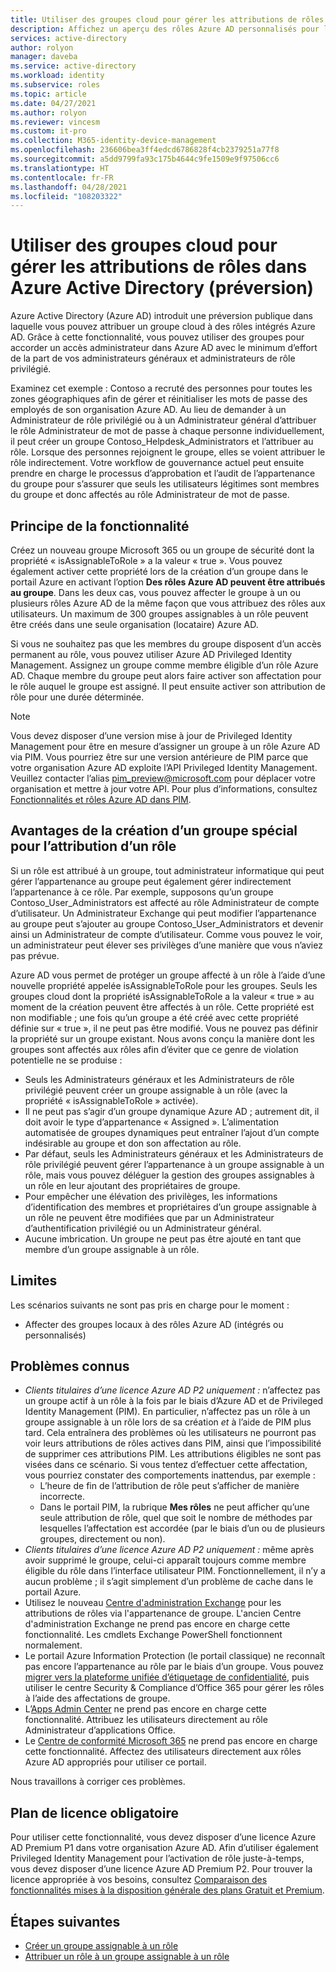 ```yaml
---
title: Utiliser des groupes cloud pour gérer les attributions de rôles dans Azure Active Directory | Microsoft Docs
description: Affichez un aperçu des rôles Azure AD personnalisés pour la délégation de la gestion des identités. Gérez les attributions de rôles Azure dans le portail Azure, PowerShell ou l’API Graph.
services: active-directory
author: rolyon
manager: daveba
ms.service: active-directory
ms.workload: identity
ms.subservice: roles
ms.topic: article
ms.date: 04/27/2021
ms.author: rolyon
ms.reviewer: vincesm
ms.custom: it-pro
ms.collection: M365-identity-device-management
ms.openlocfilehash: 236606bea3ff4edcd6786828f4cb2379251a77f8
ms.sourcegitcommit: a5dd9799fa93c175b4644c9fe1509e9f97506cc6
ms.translationtype: HT
ms.contentlocale: fr-FR
ms.lasthandoff: 04/28/2021
ms.locfileid: "108203322"
---
```

# <a name="use-cloud-groups-to-manage-role-assignments-in-azure-active-directory-preview"></a>Utiliser des groupes cloud pour gérer les attributions de rôles dans Azure Active Directory (préversion)

Azure Active Directory (Azure AD) introduit une préversion publique dans laquelle vous pouvez attribuer un groupe cloud à des rôles intégrés Azure AD. Grâce à cette fonctionnalité, vous pouvez utiliser des groupes pour accorder un accès administrateur dans Azure AD avec le minimum d’effort de la part de vos administrateurs généraux et administrateurs de rôle privilégié.

Examinez cet exemple : Contoso a recruté des personnes pour toutes les zones géographiques afin de gérer et réinitialiser les mots de passe des employés de son organisation Azure AD. Au lieu de demander à un Administrateur de rôle privilégié ou à un Administrateur général d’attribuer le rôle Administrateur de mot de passe à chaque personne individuellement, il peut créer un groupe Contoso_Helpdesk_Administrators et l’attribuer au rôle. Lorsque des personnes rejoignent le groupe, elles se voient attribuer le rôle indirectement. Votre workflow de gouvernance actuel peut ensuite prendre en charge le processus d’approbation et l’audit de l’appartenance du groupe pour s’assurer que seuls les utilisateurs légitimes sont membres du groupe et donc affectés au rôle Administrateur de mot de passe.

## <a name="how-this-feature-works"></a>Principe de la fonctionnalité

Créez un nouveau groupe Microsoft 365 ou un groupe de sécurité dont la propriété « isAssignableToRole » a la valeur « true ». Vous pouvez également activer cette propriété lors de la création d’un groupe dans le portail Azure en activant l’option **Des rôles Azure AD peuvent être attribués au groupe**. Dans les deux cas, vous pouvez affecter le groupe à un ou plusieurs rôles Azure AD de la même façon que vous attribuez des rôles aux utilisateurs. Un maximum de 300 groupes assignables à un rôle peuvent être créés dans une seule organisation (locataire) Azure AD.

Si vous ne souhaitez pas que les membres du groupe disposent d’un accès permanent au rôle, vous pouvez utiliser Azure AD Privileged Identity Management. Assignez un groupe comme membre éligible d’un rôle Azure AD. Chaque membre du groupe peut alors faire activer son affectation pour le rôle auquel le groupe est assigné. Il peut ensuite activer son attribution de rôle pour une durée déterminée.

> [!Note]
> Vous devez disposer d’une version mise à jour de Privileged Identity Management pour être en mesure d’assigner un groupe à un rôle Azure AD via PIM. Vous pourriez être sur une version antérieure de PIM parce que votre organisation Azure AD exploite l’API Privileged Identity Management. Veuillez contacter l’alias pim_preview@microsoft.com pour déplacer votre organisation et mettre à jour votre API. Pour plus d’informations, consultez [Fonctionnalités et rôles Azure AD dans PIM](../privileged-identity-management/azure-ad-roles-features.md).

## <a name="why-we-enforce-creation-of-a-special-group-for-assigning-it-to-a-role"></a>Avantages de la création d’un groupe spécial pour l’attribution d’un rôle

Si un rôle est attribué à un groupe, tout administrateur informatique qui peut gérer l’appartenance au groupe peut également gérer indirectement l’appartenance à ce rôle. Par exemple, supposons qu’un groupe Contoso_User_Administrators est affecté au rôle Administrateur de compte d’utilisateur. Un Administrateur Exchange qui peut modifier l’appartenance au groupe peut s’ajouter au groupe Contoso_User_Administrators et devenir ainsi un Administrateur de compte d’utilisateur. Comme vous pouvez le voir, un administrateur peut élever ses privilèges d’une manière que vous n’aviez pas prévue.

Azure AD vous permet de protéger un groupe affecté à un rôle à l’aide d’une nouvelle propriété appelée isAssignableToRole pour les groupes. Seuls les groupes cloud dont la propriété isAssignableToRole a la valeur « true » au moment de la création peuvent être affectés à un rôle. Cette propriété est non modifiable ; une fois qu’un groupe a été créé avec cette propriété définie sur « true », il ne peut pas être modifié. Vous ne pouvez pas définir la propriété sur un groupe existant.
Nous avons conçu la manière dont les groupes sont affectés aux rôles afin d’éviter que ce genre de violation potentielle ne se produise :

- Seuls les Administrateurs généraux et les Administrateurs de rôle privilégié peuvent créer un groupe assignable à un rôle (avec la propriété « isAssignableToRole » activée).
- Il ne peut pas s’agir d’un groupe dynamique Azure AD ; autrement dit, il doit avoir le type d’appartenance « Assigned ». L’alimentation automatisée de groupes dynamiques peut entraîner l’ajout d’un compte indésirable au groupe et don son affectation au rôle.
- Par défaut, seuls les Administrateurs généraux et les Administrateurs de rôle privilégié peuvent gérer l’appartenance à un groupe assignable à un rôle, mais vous pouvez déléguer la gestion des groupes assignables à un rôle en leur ajoutant des propriétaires de groupe.
- Pour empêcher une élévation des privilèges, les informations d’identification des membres et propriétaires d’un groupe assignable à un rôle ne peuvent être modifiées que par un Administrateur d’authentification privilégié ou un Administrateur général.
- Aucune imbrication. Un groupe ne peut pas être ajouté en tant que membre d’un groupe assignable à un rôle.

## <a name="limitations"></a>Limites

Les scénarios suivants ne sont pas pris en charge pour le moment :  

- Affecter des groupes locaux à des rôles Azure AD (intégrés ou personnalisés)

## <a name="known-issues"></a>Problèmes connus

- *Clients titulaires d’une licence Azure AD P2 uniquement :* n’affectez pas un groupe actif à un rôle à la fois par le biais d’Azure AD et de Privileged Identity Management (PIM). En particulier, n’affectez pas un rôle à un groupe assignable à un rôle lors de sa création *et* à l’aide de PIM plus tard. Cela entraînera des problèmes où les utilisateurs ne pourront pas voir leurs attributions de rôles actives dans PIM, ainsi que l’impossibilité de supprimer ces attributions PIM. Les attributions éligibles ne sont pas visées dans ce scénario. Si vous tentez d’effectuer cette affectation, vous pourriez constater des comportements inattendus, par exemple :
  - L’heure de fin de l’attribution de rôle peut s’afficher de manière incorrecte.
  - Dans le portail PIM, la rubrique **Mes rôles** ne peut afficher qu’une seule attribution de rôle, quel que soit le nombre de méthodes par lesquelles l’affectation est accordée (par le biais d’un ou de plusieurs groupes, directement ou non).
- *Clients titulaires d’une licence Azure AD P2 uniquement :* même après avoir supprimé le groupe, celui-ci apparaît toujours comme membre éligible du rôle dans l’interface utilisateur PIM. Fonctionnellement, il n’y a aucun problème ; il s’agit simplement d’un problème de cache dans le portail Azure.  
- Utilisez le nouveau [Centre d'administration Exchange](https://admin.exchange.microsoft.com/) pour les attributions de rôles via l'appartenance de groupe. L'ancien Centre d'administration Exchange ne prend pas encore en charge cette fonctionnalité. Les cmdlets Exchange PowerShell fonctionnent normalement.
- Le portail Azure Information Protection (le portail classique) ne reconnaît pas encore l’appartenance au rôle par le biais d’un groupe. Vous pouvez [migrer vers la plateforme unifiée d’étiquetage de confidentialité](/azure/information-protection/configure-policy-migrate-labels), puis utiliser le centre Security & Compliance d’Office 365 pour gérer les rôles à l’aide des affectations de groupe.
- L’[Apps Admin Center](https://config.office.com/) ne prend pas encore en charge cette fonctionnalité. Attribuez les utilisateurs directement au rôle Administrateur d’applications Office.
- Le [Centre de conformité Microsoft 365](https://compliance.microsoft.com/) ne prend pas encore en charge cette fonctionnalité. Affectez des utilisateurs directement aux rôles Azure AD appropriés pour utiliser ce portail.

Nous travaillons à corriger ces problèmes.

## <a name="required-license-plan"></a>Plan de licence obligatoire

Pour utiliser cette fonctionnalité, vous devez disposer d’une licence Azure AD Premium P1 dans votre organisation Azure AD. Afin d’utiliser également Privileged Identity Management pour l’activation de rôle juste-à-temps, vous devez disposer d’une licence Azure AD Premium P2. Pour trouver la licence appropriée à vos besoins, consultez [Comparaison des fonctionnalités mises à la disposition générale des plans Gratuit et Premium](../fundamentals/active-directory-whatis.md#what-are-the-azure-ad-licenses).

## <a name="next-steps"></a>Étapes suivantes

- [Créer un groupe assignable à un rôle](groups-create-eligible.md)
- [Attribuer un rôle à un groupe assignable à un rôle](groups-assign-role.md)
